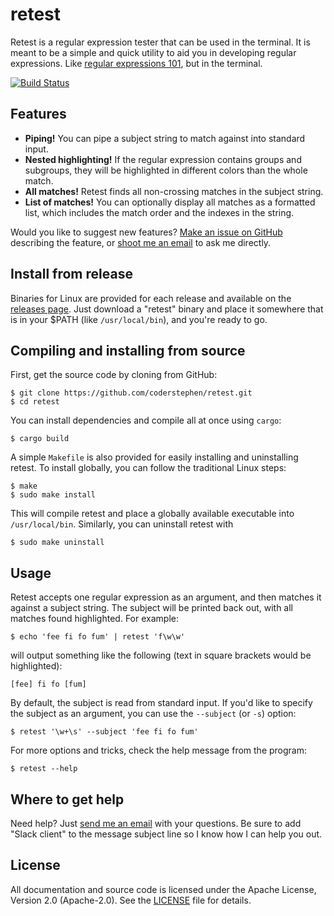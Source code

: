 # retest
Retest is a regular expression tester that can be used in the terminal. It is meant to be a simple and quick utility to aid you in developing regular expressions. Like [regular expressions 101](https://regex101.com), but in the terminal.

[![Build Status](https://img.shields.io/travis/coderstephen/retest.svg)](https://travis-ci.org/coderstephen/retest)

## Features
- **Piping!** You can pipe a subject string to match against into standard input.
- **Nested highlighting!** If the regular expression contains groups and subgroups, they will be highlighted in different colors than the whole match.
- **All matches!** Retest finds all non-crossing matches in the subject string.
- **List of matches!** You can optionally display all matches as a formatted list, which includes the match order and the indexes in the string.

Would you like to suggest new features? [Make an issue on GitHub](https://github.com/coderstephen/retest/issues/new) describing the feature, or [shoot me an email](mailto:me@stephencoakley.com) to ask me directly.

## Install from release
Binaries for Linux are provided for each release and available on the [releases page](https://github.com/coderstephen/retest/releases). Just download a "retest" binary and place it somewhere that is in your $PATH (like `/usr/local/bin`), and you're ready to go.

## Compiling and installing from source
First, get the source code by cloning from GitHub:

    $ git clone https://github.com/coderstephen/retest.git
    $ cd retest

You can install dependencies and compile all at once using `cargo`:

    $ cargo build

A simple `Makefile` is also provided for easily installing and uninstalling retest. To install globally, you can follow the traditional Linux steps:

    $ make
    $ sudo make install

This will compile retest and place a globally available executable into `/usr/local/bin`. Similarly, you can uninstall retest with

    $ sudo make uninstall

## Usage
Retest accepts one regular expression as an argument, and then matches it against a subject string. The subject will be printed back out, with all matches found highlighted. For example:

    $ echo 'fee fi fo fum' | retest 'f\w\w'

will output something like the following (text in square brackets would be highlighted):

    [fee] fi fo [fum]

By default, the subject is read from standard input. If you'd like to specify the subject as an argument, you can use the `--subject` (or `-s`) option:

    $ retest '\w+\s' --subject 'fee fi fo fum'

For more options and tricks, check the help message from the program:

    $ retest --help

## Where to get help
Need help? Just [send me an email](mailto:me@stephencoakley.com) with your questions. Be sure to add "Slack client" to the message subject line so I know how I can help you out.

## License
All documentation and source code is licensed under the Apache License, Version 2.0 (Apache-2.0). See the [LICENSE](LICENSE) file for details.
